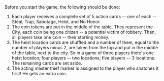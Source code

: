 Before you start the game, the following should be done:
1. Each player receives a complete set of 5 action cards -- one of each -- Steal, Trap, Sabotage, Heist, and No Honor.
2. The coin tokens are put in the middle of the table. They represent the City, each coin being one citizen -- a potential victim of robbery. Then, all players take one coin -- their starting money.
3. The heist location cards are shuffled and a number of them, equal to the number of players minus 2, are taken from the top and put in the middle of the table, next to the city. So in a game of three players there's one heist location; four players -- two locations; five players -- 3 locations. The remaining cards are set aside.
4. The acting master thief marker is assigned to the player who snatches it first! He gets an extra coin.